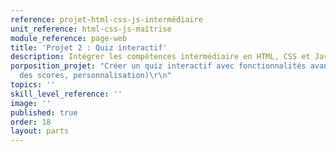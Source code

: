 ```yaml
---
reference: projet-html-css-js-intermédiaire
unit_reference: html-css-js-maîtrise
module_reference: page-web
title: 'Projet 2 : Quiz interactif'
description: Intégrer les compétences intermédiaire en HTML, CSS et JavaScript
porposition_projet: "Créer un quiz interactif avec fonctionnalités avancées (suivi
  des scores, personnalisation)\r\n"
topics: ''
skill_level_reference: ''
image: ''
published: true
order: 18
layout: parts
---
```

